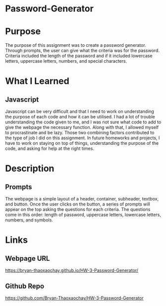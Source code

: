 # Password-Generator

# Purpose

The purpose of this assignment was to create a password generator. Through prompts, the user can give what the criteria was for the password. Criteria included the length of the password and if it included lowercase letters, uppercase letters, numbers, and special characters.

# What I Learned

## Javascript

Javascript can be very difficult and that I need to work on understanding the purpose of each code and how it can be utilised. I had a lot of trouble understanding the code given to me, and I was not sure what code to add to give the webpage the necessary function. Along with that, I allowed myself to procrastinate and be lazy. Those two combining factors contributed to the type of job I did on this assignment. In future homeworks and projects, I have to work on staying on top of things, understanding the purpose of the code, and asking for help at the right times.

# Description

## Prompts

The webpage is a simple layout of a header, container, subheader, textbox, and button. Once the user clicks on the button, a series of prompts will appear on the top asking the questions for each criteria. The questions come in this order: length of password, uppercase letters, lowercase letters, numbers, and symbols.

# Links

## Webpage URL

https://bryan-thaoxaochay.github.io/HW-3-Password-Generator/

## Github Repo

https://github.com/Bryan-Thaoxaochay/HW-3-Password-Generator
